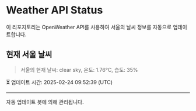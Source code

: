 
# Weather API Status

이 리포지토리는 OpenWeather API를 사용하여 서울의 날씨 정보를 자동으로 업데이트합니다.

## 현재 서울 날씨
> 서울의 현재 날씨: clear sky, 온도: 1.76°C, 습도: 35%

⏳ 업데이트 시간: 2025-02-24 09:52:39 (UTC)

---
자동 업데이트 봇에 의해 관리됩니다.
